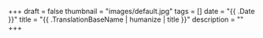 +++
draft = false
thumbnail = "images/default.jpg"
tags = []
date = "{{ .Date }}"
title = "{{ .TranslationBaseName | humanize | title }}"
description = ""
+++
